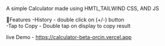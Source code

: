 A simple Calculator made using HMTL,TAILWIND CSS, AND JS

💎Features
-History - double click on (+/-) button <br>
-Tap to Copy - Double tap on display to copy result

live Demo - https://calculator-beta-orcin.vercel.app
